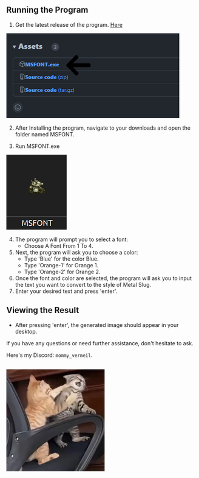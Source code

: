 ## Running the Program
1. Get the latest release of the program. [Here](https://github.com/VermeilChan/MetalSlugFont/releases)

![Program Download](Assets/GUIDE/PROGRAM-DOWNLOAD.png)

2. After Installing the program, navigate to your downloads and open the folder named MSFONT.

3. Run MSFONT.exe

![Program](Assets/GUIDE/PROGRAM.png)

4. The program will prompt you to select a font:
   - Choose A Font From 1 To 4.
5. Next, the program will ask you to choose a color:
   - Type 'Blue' for the color Blue.
   - Type 'Orange-1' for Orange 1.
   - Type 'Orange-2' for Orange 2.
6. Once the font and color are selected, the program will ask you to input the text you want to convert to the style of Metal Slug.
7. Enter your desired text and press 'enter'.

## Viewing the Result
- After pressing 'enter', the generated image should appear in your desktop.

If you have any questions or need further assistance, don't hesitate to ask.

Here's my Discord: `mommy_vermeil`.

![Cat](Assets/GUIDE/CAT.png)
--